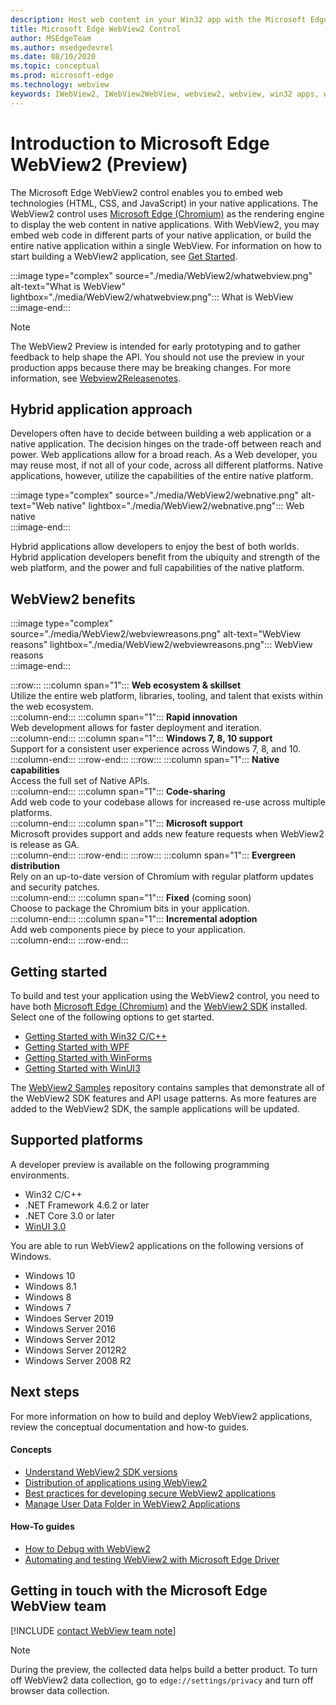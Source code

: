 ```yaml
---
description: Host web content in your Win32 app with the Microsoft Edge WebView 2 control
title: Microsoft Edge WebView2 Control
author: MSEdgeTeam
ms.author: msedgedevrel
ms.date: 08/10/2020
ms.topic: conceptual
ms.prod: microsoft-edge
ms.technology: webview
keywords: IWebView2, IWebView2WebView, webview2, webview, win32 apps, win32, edge, ICoreWebView2, CoreWebView2, ICoreWebView2Host, browser control, edge html, Windows Forms, WinForms, WPF, .NET
---
```


# Introduction to Microsoft Edge WebView2 (Preview)  

The Microsoft Edge WebView2 control enables you to embed web technologies \(HTML, CSS, and JavaScript\) in your native applications.  The WebView2 control uses [Microsoft Edge (Chromium)][MicrosoftedgeinsiderMain] as the rendering engine to display the web content in native applications.  With WebView2, you may embed web code in different parts of your native application, or build the entire native application within a single WebView.  For information on how to start building a WebView2 application, see [Get Started](#getting-started).  

:::image type="complex" source="./media/WebView2/whatwebview.png" alt-text="What is WebView" lightbox="./media/WebView2/whatwebview.png":::
   What is WebView  
:::image-end:::  

> [!NOTE]
> The WebView2 Preview is intended for early prototyping and to gather feedback to help shape the API.  You should not use the preview in your production apps because there may be breaking changes.  For more information, see [Webview2Releasenotes].  

## Hybrid application approach  

Developers often have to decide between building a web application or a native application.  The decision hinges on the trade-off between reach and power.  Web applications allow for a broad reach.  As a Web developer, you may reuse most, if not all of your code, across all different platforms.  Native applications, however, utilize the capabilities of the entire native platform.  

:::image type="complex" source="./media/WebView2/webnative.png" alt-text="Web native" lightbox="./media/WebView2/webnative.png":::
   Web native  
:::image-end:::  

Hybrid applications allow developers to enjoy the best of both worlds.  Hybrid application developers benefit from the ubiquity and strength of the web platform, and the power and full capabilities of the native platform.  

## WebView2 benefits   

:::image type="complex" source="./media/WebView2/webviewreasons.png" alt-text="WebView reasons" lightbox="./media/WebView2/webviewreasons.png":::
   WebView reasons  
:::image-end:::  

:::row:::
   :::column span="1":::
      **Web ecosystem \& skillset**  
      Utilize the entire web platform, libraries, tooling, and talent that exists within the web ecosystem.  
   :::column-end:::
   :::column span="1":::
      **Rapid innovation**  
      Web development allows for faster deployment and iteration.  
   :::column-end:::
   :::column span="1":::
      **Windows 7, 8, 10 support**  
      Support for a consistent user experience across Windows 7, 8, and 10.  
   :::column-end:::
:::row-end:::
:::row:::
   :::column span="1":::
      **Native capabilities**  
      Access the full set of Native APIs.  
   :::column-end:::
   :::column span="1":::
      **Code-sharing**  
      Add web code to your codebase allows for increased re-use across multiple platforms.  
   :::column-end:::
   :::column span="1":::
      **Microsoft support**  
      Microsoft provides support and adds new feature requests when WebView2 is release as GA.  
   :::column-end:::
:::row-end:::
:::row:::
   :::column span="1":::
      **Evergreen distribution**  
      Rely on an up-to-date version of Chromium with regular platform updates and security patches.  
   :::column-end:::
   :::column span="1":::
      **Fixed** \(coming soon\)  
      Choose to package the Chromium bits in your application.  
   :::column-end:::
   :::column span="1":::
      **Incremental adoption**  
      Add web components piece by piece to your application.  
   :::column-end:::
:::row-end:::

## Getting started  

To build and test your application using the WebView2 control, you need to have both [Microsoft Edge (Chromium)][MicrosoftedgeinsiderDownload] and the [WebView2 SDK][NugetPackagesMicrosoftWebWebView2] installed.  Select one of the following options to get started.  

*   [Getting Started with Win32 C/C++][Webview2GettingstartedWin32]  
*   [Getting Started with WPF][Webview2GettingstartedWpf]  
*   [Getting Started with WinForms][Webview2GettingstartedWinforms]  
*   [Getting Started with WinUI3][Webview2GettingstartedWinui]  

The [WebView2 Samples][GithubMicrosoftedgeWebview2samples] repository contains samples that demonstrate all of the WebView2 SDK features and API usage patterns.  As more features are added to the WebView2 SDK, the sample applications will be updated.  

## Supported platforms  

A developer preview is available on the following programming environments.  

*   Win32 C/C++  
*   .NET Framework 4.6.2 or later  
*   .NET Core 3.0 or later  
*   [WinUI 3.0][UwpToolkitsWinui3]  

You are able to run WebView2 applications on the following versions of Windows.  

*   Windows 10  
*   Windows 8.1  
*   Windows 8  
*   Windows 7  
*   Windoes Server 2019
*   Windows Server 2016  
*   Windows Server 2012  
*   Windows Server 2012R2  
*   Windows Server 2008 R2  

## Next steps  

For more information on how to build and deploy WebView2 applications, review the conceptual documentation and how-to guides.  

#### Concepts  

*   [Understand WebView2 SDK versions][Webview2ConceptsVersioning]
*   [Distribution of applications using WebView2][Webview2ConceptsDistribution]  
*   [Best practices for developing secure WebView2 applications][Webview2ConceptsSecurity]
*   [Manage User Data Folder in WebView2 Applications][Webview2ConceptsUserdatafolder]
 
#### How-To guides  

*   [How to Debug with WebView2][Webview2HowtoDebug]  
*   [Automating and testing WebView2 with Microsoft Edge Driver][Webview2HowtoWebdriver]  

## Getting in touch with the Microsoft Edge WebView team  

[!INCLUDE [contact WebView team note](./includes/contact-webview-team-note.md)]  

> [!NOTE]
> During the preview, the collected data helps build a better product.  To turn off WebView2 data collection, go to `edge://settings/privacy` and turn off browser data collection.  

<!-- links -->  

[Webview2ConceptsDistribution]: ./concepts/distribution.md "Distribution of applications using WebView2 | Microsoft Docs"  
[Webview2ConceptsSecurity]: ./concepts/security.md "Best practices for developing secure WebView2 applications | Microsoft Docs"  
[Webview2ConceptsUserdatafolder]: ./concepts/userdatafolder.md "Managing the User Data Folder | Microsoft Docs"  
[Webview2ConceptsVersioning]: ./concepts/versioning.md "Understand WebView2 SDK versions | Microsoft Docs"  
[Webview2GettingstartedWin32]: ./gettingstarted/win32.md "Getting started with WebView2 (developer preview) | Microsoft Docs"   
[Webview2GettingstartedWinforms]: ./gettingstarted/winforms.md "Getting started with WebView2 in Windows Forms apps (Preview) | Microsoft Docs"  
[Webview2GettingstartedWinui]: ./gettingstarted/winui.md "Getting started with WebView2 in WinUI3 (Preview) | Microsoft Docs"  
[Webview2GettingstartedWpf]: ./gettingstarted/wpf.md "Getting started with WebView2 in WPF (Preview) | Microsoft Docs"  
[Webview2HowtoDebug]: ./howto/debug.md "How to Debug with WebView2 | Microsoft Docs"  
[Webview2HowtoWebdriver]: ./howto/webdriver.md "Automating and testing WebView2 with Microsoft Edge Driver | Microsoft Docs"  
[Webview2Releasenotes]: ./releasenotes.md "Release notes for WebView2 SDK | Microsoft Docs"  

[UwpToolkitsWinui3]: ./gettingstarted/winui.md "Windows UI Library 3 Preview 2 (July 2020) | Microsoft Docs"  

[GithubMicrosoftedgeWebview2samples]: https://github.com/MicrosoftEdge/WebView2Samples "WebView2 Samples - MicrosoftEdge/WebView2Samples | GitHub"  
[GithubMicrosoftedgeWebviewfeddback]: https://github.com/MicrosoftEdge/WebViewFeedback "WebView Feedback - MicrosoftEdge/WebViewFeedback | GitHub" 

[MicrosoftedgeinsiderMain]: https://www.microsoftedgeinsider.com "Microsoft Edge Insider"  
[MicrosoftedgeinsiderDownload]: https://www.microsoftedgeinsider.com/download "Download Microsoft Edge Insider"  

[NugetPackagesMicrosoftWebWebView2]: https://www.nuget.org/packages/Microsoft.Web.WebView2 "Microsoft.Web.WebView2 | NuGet Gallery"  

